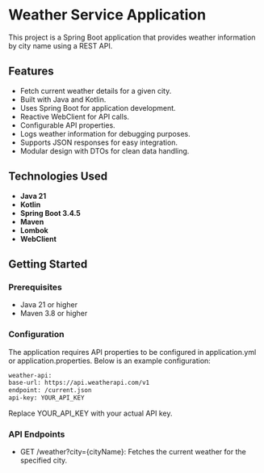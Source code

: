 # Weather Service Application

This project is a Spring Boot application that provides weather information by city name using a REST API.

## Features

- Fetch current weather details for a given city.
- Built with Java and Kotlin.
- Uses Spring Boot for application development.
- Reactive WebClient for API calls.
- Configurable API properties.
- Logs weather information for debugging purposes.
- Supports JSON responses for easy integration.
- Modular design with DTOs for clean data handling.

## Technologies Used

- **Java 21**
- **Kotlin**
- **Spring Boot 3.4.5**
- **Maven**
- **Lombok**
- **WebClient**

## Getting Started

### Prerequisites

- Java 21 or higher
- Maven 3.8 or higher

### Configuration
  The application requires API properties to be configured in application.yml 
  or application.properties. 
  Below is an example configuration:
  ```bash
  weather-api:
  base-url: https://api.weatherapi.com/v1
  endpoint: /current.json
  api-key: YOUR_API_KEY
  ```
  Replace YOUR_API_KEY with your actual API key.


### API Endpoints
 - GET /weather?city={cityName}: Fetches the current weather for the specified city.